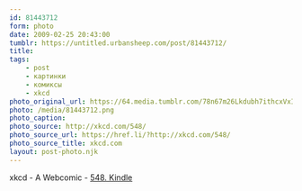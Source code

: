 ```yaml
---
id: 81443712
form: photo
date: 2009-02-25 20:43:00
tumblr: https://untitled.urbansheep.com/post/81443712/
title:
tags:
    - post
    - картинки
    - комиксы
    - xkcd
photo_original_url: https://64.media.tumblr.com/78n67m26Lkdubh7ithcxVxICo1_1280.png
photo: /media/81443712.png
photo_caption: 
photo_source: http://xkcd.com/548/
photo_source_url: https://href.li/?http://xkcd.com/548/
photo_source_title: xkcd.com
layout: post-photo.njk
---
```


<p>xkcd - A Webcomic - <a href="http://xkcd.com/548/">548. Kindle</a></p>
